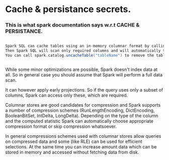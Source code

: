 # Cache & persistance secrets.

### This is what spark documentation says w.r.t CACHE & PERSISTANCE. 


```scala

Spark SQL can cache tables using an in-memory columnar format by calling spark.catalog.cacheTable("tableName") or dataFrame.cache(). 
Then Spark SQL will scan only required columns and will automatically tune compression to minimize memory usage and GC pressure. 
You can call spark.catalog.uncacheTable("tableName") to remove the table from memory.



```

While some minor optimizations are possible, Spark doesn't index data at all. So in general case you should assume that Spark will perform a full data scan.

It can however apply early projections. So if the query uses only a subset of columns, Spark can access only these, which are required.

Columnar stores are good candidates for compression and Spark supports a number of compression schemes (RunLengthEncoding, DictEncoding, BooleanBitSet, IntDelta, LongDelta). Depending on the type of the column and the computed statistic Spark can automatically choose appropriate compression format or skip compression whatsoever.

In general compressions schemes used with columnar stores allow queries on compressed data and some (like RLE) can be used for efficient selections. At the same time you can increase amount data which can be stored in memory and accessed without fetching data from disk.



